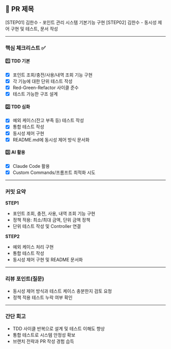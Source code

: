 ## :pushpin: PR 제목
[STEP01] 김한수 - 포인트 관리 시스템 기본기능 구현
[STEP02] 김한수 - 동시성 제어 구현 및 테스트, 문서 작성

---

### **핵심 체크리스트** :white_check_mark:

#### 1️⃣ TDD 기본
- [x] 포인트 조회/충전/사용/내역 조회 기능 구현
- [x] 각 기능에 대한 단위 테스트 작성
- [x] Red-Green-Refactor 사이클 준수
- [x] 테스트 가능한 구조 설계

#### 2️⃣ TDD 심화
- [x] 예외 케이스(잔고 부족 등) 테스트 작성
- [x] 통합 테스트 작성
- [x] 동시성 제어 구현
- [x] README.md에 동시성 제어 방식 문서화

#### 3️⃣ AI 활용
- [x] Claude Code 활용
- [x] Custom Commands/프롬프트 최적화 시도

---

### **커밋 요약**
**STEP1**
- 포인트 조회, 충전, 사용, 내역 조회 기능 구현
- 정책 적용: 최소/최대 금액, 단위 금액 정책
- 단위 테스트 작성 및 Controller 연결

**STEP2**
- 예외 케이스 처리 구현
- 통합 테스트 작성
- 동시성 제어 구현 및 README 문서화

---

### **리뷰 포인트(질문)**
- 동시성 제어 방식과 테스트 케이스 충분한지 검토 요청
- 정책 적용 테스트 누락 여부 확인

---

### **간단 회고**
- TDD 사이클 반복으로 설계 및 테스트 이해도 향상
- 통합 테스트로 시스템 안정성 확보
- 브랜치 전략과 PR 작성 경험 습득

